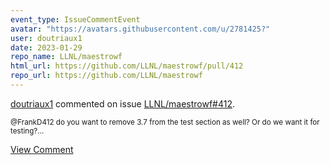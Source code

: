 ```yaml
---
event_type: IssueCommentEvent
avatar: "https://avatars.githubusercontent.com/u/2781425?"
user: doutriaux1
date: 2023-01-29
repo_name: LLNL/maestrowf
html_url: https://github.com/LLNL/maestrowf/pull/412
repo_url: https://github.com/LLNL/maestrowf
---
```


<a href='https://github.com/doutriaux1' target='_blank'>doutriaux1</a> commented on issue <a href='https://github.com/LLNL/maestrowf/pull/412' target='_blank'>LLNL/maestrowf#412</a>.

<small>@FrankD412 do you want to remove 3.7 from the test section as well? Or do we want it for testing?...</small>

<a href='https://github.com/LLNL/maestrowf/pull/412' target='_blank'>View Comment</a>